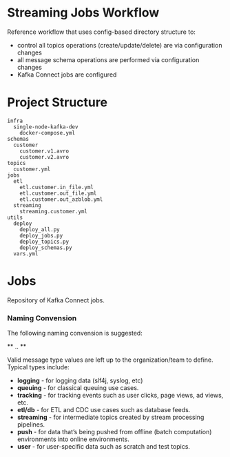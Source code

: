 # Streaming Jobs Workflow

Reference workflow that uses config-based directory structure to:  
 - control all topics operations (create/update/delete) are via configuration changes
 - all message schema operations are performed via configuration changes
 - Kafka Connect jobs are configured 

# Project Structure
````
infra
  single-node-kafka-dev
    docker-compose.yml
schemas
  customer
    customer.v1.avro
    customer.v2.avro
topics
  customer.yml
jobs
  etl
    etl.customer.in_file.yml
    etl.customer.out_file.yml
    etl.customer.out_azblob.yml
  streaming
    streaming.customer.yml  
utils
  deploy
    deploy_all.py
    deploy_jobs.py
    deploy_topics.py
    deploy_schemas.py
  vars.yml
````
# Jobs
Repository of Kafka Connect jobs. 

### Naming Convension
The following naming convension is suggested:

** <message type>.<dataset name>.<data name> **

Valid message type values are left up to the organization/team to define. Typical types include:

  * __logging__ - for logging data (slf4j, syslog, etc)
  * __queuing__ - for classical queuing use cases.
  * __tracking__ - for tracking events such as user clicks, page views, ad views, etc.
  * __etl/db__ - for ETL and CDC use cases such as database feeds.
  * __streaming__ - for intermediate topics created by stream processing pipelines.
  * __push__ - for data that’s being pushed from offline (batch computation) environments into online environments.
  * __user__ - for user-specific data such as scratch and test topics.